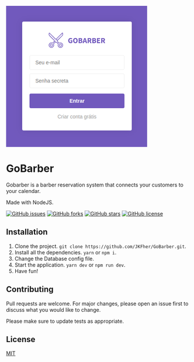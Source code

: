 ![Login](./prints/login.png)
# GoBarber

Gobarber is a barber reservation system that connects your customers to your calendar.

Made with NodeJS.

[![GitHub issues](https://img.shields.io/github/issues/JKFher/GoBarber?style=flat-square)](https://github.com/JKFher/GoBarber/issues)
[![GitHub forks](https://img.shields.io/github/forks/JKFher/GoBarber?style=flat-square)](https://github.com/JKFher/GoBarber/network)
[![GitHub stars](https://img.shields.io/github/stars/JKFher/GoBarber?style=flat-square)](https://github.com/JKFher/GoBarber/stargazers)
[![GitHub license](https://img.shields.io/github/license/JKFher/GoBarber?style=flat-square)](https://github.com/JKFher/GoBarber/blob/master/LICENSE)

## Installation

1. Clone the project. `git clone https://github.com/JKFher/GoBarber.git`.
2. Install all the dependencies. `yarn` or `npm i`.
3. Change the Database config file.
4. Start the application. `yarn dev` or `npm run dev`.
5. Have fun!

## Contributing
Pull requests are welcome. For major changes, please open an issue first to discuss what you would like to change.

Please make sure to update tests as appropriate.

## License
[MIT](https://choosealicense.com/licenses/mit/)
